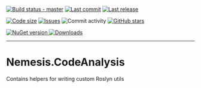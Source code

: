 [![Build status - master](https://img.shields.io/github/actions/workflow/status/nemesissoft/Nemesis.CodeAnalysis/ci.yml?style=flat-square&label=GH%20Actions%20build)](https://github.com/nemesissoft/Nemesis.CodeAnalysis/actions/workflows/ci.yml)
[![Last commit](https://img.shields.io/github/last-commit/nemesissoft/Nemesis.CodeAnalysis?style=flat-square)](https://github.com/nemesissoft/Nemesis.CodeAnalysis/commits/main)
[![Last release](https://img.shields.io/github/release-date/nemesissoft/Nemesis.CodeAnalysis?style=flat-square)](https://github.com/nemesissoft/Nemesis.CodeAnalysis/releases)

[![Code size](https://img.shields.io/github/languages/code-size/nemesissoft/Nemesis.CodeAnalysis.svg?style=flat-square)](https://github.com/nemesissoft/Nemesis.CodeAnalysis)
[![Issues](https://img.shields.io/github/issues/nemesissoft/Nemesis.CodeAnalysis.svg?style=flat-square)](https://github.com/nemesissoft/Nemesis.CodeAnalysis/issues)
![Commit activity](https://img.shields.io/github/commit-activity/y/nemesissoft/Nemesis.CodeAnalysis.svg?style=flat-square)
[![GitHub stars](https://img.shields.io/github/stars/nemesissoft/Nemesis.CodeAnalysis?style=flat-square)](https://github.com/nemesissoft/Nemesis.CodeAnalysis/stargazers)

[
 ![NuGet version](https://img.shields.io/nuget/v/Nemesis.CodeAnalysis.svg?style=flat-square)
 ![Downloads](https://img.shields.io/nuget/dt/Nemesis.CodeAnalysis.svg?style=flat-square)
](https://www.nuget.org/packages/Nemesis.CodeAnalysis/)
***

# Nemesis.CodeAnalysis

Contains helpers for writing custom Roslyn utils